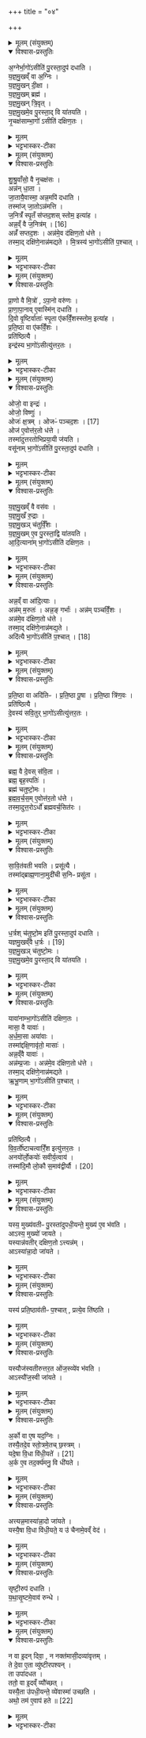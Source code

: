+++
title = "०४"

+++


<details><summary>मूलम् (संयुक्तम्)</summary>

अ॒ग्नेर्भा॒गो॑ऽसीति॑ पु॒रस्ता॒दुप॑ दधाति यज्ञमु॒खव्ँवा अ॒ग्निर्य॑ज्ञमु॒खन्दी॒क्षा य॑ज्ञमु॒खम्ब्रह्म॑ यज्ञमु॒खन्त्रि॒वृद्य॑ज्ञमु॒खमे॒व पु॒रस्ता॒द्वि या॑तयति नृ॒चक्ष॑साम्भा॒गो॑ऽसीति॑ दक्षिण॒तश्...
</details>

<details open><summary>विश्वास-प्रस्तुतिः</summary>

अ॒ग्नेर्भा॒गो॑ऽसीति॑ पु॒रस्ता॒दुप॑ दधाति ।  
य॒ज्ञ॒मु॒खव्ँ वा अ॒ग्निः ।  
य॒ज्ञ॒मु॒खन् दी॒क्षा ।  
य॒ज्ञ॒मु॒खम् ब्रह्म॑ ।  
य॒ज्ञ॒मु॒खन् त्रि॒वृत् ।  
य॒ज्ञ॒मु॒खमे॒व पु॒रस्ता॒द् वि या॑तयति ।   
नृ॒चक्ष॑साम्भा॒गो॑ ऽसीति॑ दक्षिण॒तः ।  
</details>

<details><summary>मूलम्</summary>

अ॒ग्नेर्भा॒गो॑ऽसीति॑ पु॒रस्ता॒दुप॑ दधाति ।  
य॒ज्ञ॒मु॒खव्ँ वा अ॒ग्निः ।  
य॒ज्ञ॒मु॒खन् दी॒क्षा ।  
य॒ज्ञ॒मु॒खम् ब्रह्म॑ ।  
य॒ज्ञ॒मु॒खन् त्रि॒वृत् ।  
य॒ज्ञ॒मु॒खमे॒व पु॒रस्ता॒द् वि या॑तयति ।   
नृ॒चक्ष॑साम्भा॒गो॑ ऽसीति॑ दक्षिण॒तः ।  
</details>

<details><summary>भट्टभास्कर-टीका</summary>

1अग्नेर्भागोसीत्यादि ॥ अग्निदीक्षामन्त्रः । त्रिवृतां यज्ञमुखत्वं आरम्भभावित्वात् । यज्ञमुखमेवेत्यादि । गतम् ॥
</details>

<details><summary>मूलम् (संयुक्तम्)</summary>

शु॑श्रु॒वाँसो॒ वै नृ॒चक्ष॒सोऽन्न॑न्धा॒ता जा॒तायै॒वास्मा॒ अन्न॒मपि॑ दधाति॒ तस्मा॑ज्जा॒तोऽन्न॑मत्ति ज॒नित्रँ॑ स्पृ॒तँ स॑प्तद॒शस्स्तोम॒ इत्या॒हान्न॒व्ँवै ज॒नित्र॑म् [16]  
अन्नँ॑ सप्तद॒शोऽन्न॑मे॒व द॑क्षिण॒तो ध॑त्ते॒ तस्मा॒द्दक्षि॑णे॒नान्न॑मद्यते मि॒त्रस्य॑ भा॒गो॑ऽसीति॑ प॒श्चात्
</details>

<details open><summary>विश्वास-प्रस्तुतिः</summary>

शु॒श्रु॒वाँसो॒ वै नृ॒चक्ष॑सः ।  
अन्न॑न् धा॒ता ।  
जा॒तायै॒वास्मा॒ अन्न॒मपि॑ दधाति ।   
तस्मा॑ज् जा॒तोऽन्न॑मत्ति ।  
ज॒नित्रँ॑ स्पृ॒तँ स॑प्तद॒शस् स्तोम॒ इत्या॑ह ।  
अन्न॒व्ँ वै ज॒नित्र॑म् । [16]  
अन्नँ॑ सप्तद॒शः । अन्न॑मे॒व द॑क्षिण॒तो ध॑त्ते ।  
तस्मा॒द् दक्षि॑णे॒नान्न॑मद्यते ।
मि॒त्रस्य॑ भा॒गो॑ऽसीति॑ प॒श्चात् ।  
</details>

<details><summary>मूलम्</summary>

शु॒श्रु॒वाँसो॒ वै नृ॒चक्ष॑सः ।  
अन्न॑न् धा॒ता ।  
जा॒तायै॒वास्मा॒ अन्न॒मपि॑ दधाति ।   
तस्मा॑ज् जा॒तोऽन्न॑मत्ति ।  
ज॒नित्रँ॑ स्पृ॒तँ स॑प्तद॒शस् स्तोम॒ इत्या॑ह ।  
अन्न॒व्ँ वै ज॒नित्र॑म् । [16]  
अन्नँ॑ सप्तद॒शः । अन्न॑मे॒व द॑क्षिण॒तो ध॑त्ते ।  
तस्मा॒द् दक्षि॑णे॒नान्न॑मद्यते ।
मि॒त्रस्य॑ भा॒गो॑ऽसीति॑ प॒श्चात् ।  
</details>

<details><summary>भट्टभास्कर-टीका</summary>

2शुश्रुवांस इति ॥ श्रुताध्ययनसम्पन्नाः शश्रुवांसः । ते चान्नवन्तः अन्नं धाता धारकत्वात् । जातायैव जन्मकाल एव जातमात्र एव अन्नजन्महेतुः सप्तदशोऽन्नस्य साधनम् ॥
</details>

<details><summary>मूलम् (संयुक्तम्)</summary>

प्रा॒णो वै मि॒त्रो॑ऽपा॒नो वरु॑णᳶ प्राणापा॒नावे॒वास्मि॑न्दधाति दि॒वो वृ॒ष्टिर्वाताः॑ स्पृ॒ता ए॑कविँ॒शस्स्तोम॒ इत्या॑ह प्रति॒ष्ठा वा ए॑कविँ॒शᳶ प्रति॑ष्ठित्या॒ इन्द्र॑स्य भा॒गो॑ऽसीत्यु॑त्तर॒त...
</details>

<details open><summary>विश्वास-प्रस्तुतिः</summary>

प्रा॒णो वै मि॒त्रो॑ , ऽपा॒नो वरु॑णः ।  
प्रा॒णा॒पा॒नाव् ए॒वास्मि॑न् दधाति ।  
दि॒वो वृ॒ष्टिर्वाताः॑ स्पृ॒ता ए॑कविँ॒शस्स्तोम॒ इत्या॑ह ।  
प्र॒ति॒ष्ठा वा ए॑कविँ॒शः ।  
प्रति॑ष्ठित्यै ।  
इन्द्र॑स्य भा॒गो॑ऽसीत्यु॑त्तर॒तः ।  
</details>

<details><summary>मूलम्</summary>

प्रा॒णो वै मि॒त्रो॑ , ऽपा॒नो वरु॑णः ।  
प्रा॒णा॒पा॒नाव् ए॒वास्मि॑न् दधाति ।  
दि॒वो वृ॒ष्टिर्वाताः॑ स्पृ॒ता ए॑कविँ॒शस्स्तोम॒ इत्या॑ह ।  
प्र॒ति॒ष्ठा वा ए॑कविँ॒शः ।  
प्रति॑ष्ठित्यै ।  
इन्द्र॑स्य भा॒गो॑ऽसीत्यु॑त्तर॒तः ।  
</details>

<details><summary>भट्टभास्कर-टीका</summary>

3प्राणो वा इत्यादि ॥ गतम् ॥ +++( सम्पादकटिप्पनी - विस्तृतं व्याख्यानमन्यत्र मृग्यम् । )+++
</details>

<details><summary>मूलम् (संयुक्तम्)</summary>

ओजो॒ वा इन्द्र॒ ओजो॒ विष्णु॒रोजः॑ क्ष॒त्रमोजᳶ॑ पञ्चद॒शः [17]  
ओज॑ ए॒वोत्त॑र॒तो ध॑त्ते॒ तस्मा॑दुत्तरतोभिप्रया॒यी ज॑यति॒ वसू॑नाम्भा॒गो॑ऽसीति॑ पु॒रस्ता॒दुप॑ दधाति
</details>

<details open><summary>विश्वास-प्रस्तुतिः</summary>

ओजो॒ वा इन्द्रः॑ ।  
ओजो॒ विष्णुः॑ ।  
ओजः॑ क्ष॒त्रम् । ओजᳶ॑ पञ्चद॒शः । [17]  
ओज॑ ए॒वोत्त॑र॒तो ध॑त्ते ।  
तस्मा॑दुत्तरतोभिप्रया॒यी ज॑यति ।  
वसू॑नाम् भा॒गो॑ऽसीति॑ पु॒रस्ता॒दुप॑ दधाति ।  
</details>

<details><summary>मूलम्</summary>

ओजो॒ वा इन्द्रः॑ ।  
ओजो॒ विष्णुः॑ ।  
ओजः॑ क्ष॒त्रम् । ओजᳶ॑ पञ्चद॒शः । [17]  
ओज॑ ए॒वोत्त॑र॒तो ध॑त्ते ।  
तस्मा॑दुत्तरतोभिप्रया॒यी ज॑यति ।  
वसू॑नाम् भा॒गो॑ऽसीति॑ पु॒रस्ता॒दुप॑ दधाति ।  
</details>

<details><summary>भट्टभास्कर-टीका</summary>

4ब्रह्मेन्द्रविष्णुक्षत्रपञ्चदशा ओजोबलहेतवः । गतमन्यत् ॥
</details>

<details><summary>मूलम् (संयुक्तम्)</summary>

यज्ञमु॒खव्ँवै वस॑वो यज्ञमु॒खँ रु॒द्रा य॑ज्ञमु॒खञ्च॑तुर्विँ॒शो य॑ज्ञमु॒खमे॒व पु॒रस्ता॒द्वि या॑तयत्यादि॒त्याना॑म्भा॒गो॑ऽसीति॑ दक्षिण॒तो
</details>

<details open><summary>विश्वास-प्रस्तुतिः</summary>

य॒ज्ञ॒मु॒खव्ँ वै वस॑वः ।  
य॒ज्ञ॒मु॒खँ रु॒द्राः ।  
य॒ज्ञ॒मु॒खञ् च॑तुर्विँ॒शः ।   
य॒ज्ञ॒मु॒खम् ए॒व पु॒रस्ता॒द्वि या॑तयति ।  
आ॒दि॒त्याना॑म् भा॒गो॑ऽसीति॑ दक्षिण॒तः ।  
</details>

<details><summary>मूलम्</summary>

य॒ज्ञ॒मु॒खव्ँ वै वस॑वः ।  
य॒ज्ञ॒मु॒खँ रु॒द्राः ।  
य॒ज्ञ॒मु॒खञ् च॑तुर्विँ॒शः ।   
य॒ज्ञ॒मु॒खम् ए॒व पु॒रस्ता॒द्वि या॑तयति ।  
आ॒दि॒त्याना॑म् भा॒गो॑ऽसीति॑ दक्षिण॒तः ।  
</details>

<details><summary>भट्टभास्कर-टीका</summary>

5वसुरुद्रचतुर्विंशानां यज्ञमुखत्वं प्रधानसाधनत्वात् मुख्यत्वात् ॥
</details>

<details><summary>मूलम् (संयुक्तम्)</summary>

ऽन्न॒व्ँवा आ॑दि॒त्या अन्न॑म्म॒रुतोऽन्न॒ङ्गर्भा॒ अन्न॑म्पञ्चविँ॒शोऽन्न॑मे॒व द॑क्षिण॒तो ध॑त्ते॒ तस्मा॒द्दक्षि॑णे॒नान्न॑मद्य॒तेऽदि॑त्यै भा॒गः [18]  
अ॒सीति॑ प॒श्चात्
</details>

<details open><summary>विश्वास-प्रस्तुतिः</summary>

अन्न॒व्ँ वा आ॑दि॒त्याः ।  
अन्न॑म् म॒रुतः॑ । अन्न॒ङ् गर्भाः॑ । अन्न॑म् पञ्चविँ॒शः ।  
अन्न॑मे॒व द॑क्षिण॒तो ध॑त्ते ।  
तस्मा॒द् दक्षि॑णे॒नान्न॑मद्य॒ते ।  
अदि॑त्यै भा॒गो॑ऽसीति॑ प॒श्चात् । [18]  
</details>

<details><summary>मूलम्</summary>

अन्न॒व्ँ वा आ॑दि॒त्याः ।  
अन्न॑म् म॒रुतः॑ । अन्न॒ङ् गर्भाः॑ । अन्न॑म् पञ्चविँ॒शः ।  
अन्न॑मे॒व द॑क्षिण॒तो ध॑त्ते ।  
तस्मा॒द् दक्षि॑णे॒नान्न॑मद्य॒ते ।  
अदि॑त्यै भा॒गो॑ऽसीति॑ प॒श्चात् । [18]  
</details>

<details><summary>भट्टभास्कर-टीका</summary>

6आदित्यमरुत्पञ्चविंशानां यज्ञद्वारेणन्नसाधनत्वं गर्भा अप्यन्न-
साधकाः ॥
</details>

<details><summary>मूलम् (संयुक्तम्)</summary>

प्र॑ति॒ष्ठा वा अदि॑तिᳶ प्रति॒ष्ठा पू॒षा प्र॑ति॒ष्ठा त्रि॑ण॒वᳶ प्रति॑ष्ठित्यै दे॒वस्य॑ सवि॒तुर्भा॒गो॑ऽसीत्यु॑त्तर॒तो...
</details>

<details open><summary>विश्वास-प्रस्तुतिः</summary>

प्र॒ति॒ष्ठा वा अदि॑तिᳶ । प्र॒ति॒ष्ठा पू॒षा । प्र॒ति॒ष्ठा त्रि॑ण॒वः ।  
प्रति॑ष्ठित्यै ।  
दे॒वस्य॑ सवि॒तुर् भा॒गो॑ऽसीत्यु॑त्तर॒तः ।  
</details>

<details><summary>मूलम्</summary>

प्र॒ति॒ष्ठा वा अदि॑तिᳶ । प्र॒ति॒ष्ठा पू॒षा । प्र॒ति॒ष्ठा त्रि॑ण॒वः ।  
प्रति॑ष्ठित्यै ।  
दे॒वस्य॑ सवि॒तुर् भा॒गो॑ऽसीत्यु॑त्तर॒तः ।  
</details>

<details><summary>भट्टभास्कर-टीका</summary>

7अदितिपूषत्रिणवाश्च यज्ञद्वारेण प्रतिष्ठाहेतवः ॥
</details>

<details><summary>मूलम् (संयुक्तम्)</summary>

ब्रह्म॒ वै दे॒वस्स॑वि॒ता ब्रह्म॒ बृह॒स्पति॒र्ब्रह्म॑ चतुष्टो॒मो ब्र॑ह्मवर्च॒समे॒वोत्त॑र॒तो ध॑त्ते॒ तस्मा॒दुत्त॒रोऽर्धो॑ ब्रह्मवर्च॒सित॑रस्...
</details>

<details open><summary>विश्वास-प्रस्तुतिः</summary>

ब्रह्म॒ वै दे॒वस् स॑वि॒ता ।  
ब्रह्म॒ बृह॒स्पतिः॑ ।  
ब्रह्म॑ चतुष्टो॒मः ।  
ब्र॒ह्म॒व॒र्च॒स॒म् ए॒वोत्त॑र॒तो ध॑त्ते ।  
तस्मा॒दुत्त॒रोऽर्धो॑ ब्रह्मवर्च॒सित॑रः ।  
</details>

<details><summary>मूलम्</summary>

ब्रह्म॒ वै दे॒वस् स॑वि॒ता ।  
ब्रह्म॒ बृह॒स्पतिः॑ ।  
ब्रह्म॑ चतुष्टो॒मः ।  
ब्र॒ह्म॒व॒र्च॒स॒म् ए॒वोत्त॑र॒तो ध॑त्ते ।  
तस्मा॒दुत्त॒रोऽर्धो॑ ब्रह्मवर्च॒सित॑रः ।  
</details>

<details><summary>भट्टभास्कर-टीका</summary>

8सवितृबृहस्पतिचतुष्टोमानां बृहत्वाद्ब्रह्मत्वम् । ब्रह्मवर्चसितरः
प्रवृद्धसम्भाव्यफलत्वादुज्ज्वलतर इतरस्मात् ॥
</details>

<details><summary>मूलम् (संयुक्तम्)</summary>

सावि॒त्रव॑ती भवति॒ प्रसू॑त्यै॒ तस्मा॑द्ब्राह्म॒णाना॒मुदी॑ची स॒निᳶ प्रसू॑ता
</details>

<details open><summary>विश्वास-प्रस्तुतिः</summary>

सा॒वि॒त॑वती भवति । प्रसू॑त्यै ।  
तस्मा॑द्ब्राह्म॒णाना॒मुदी॑ची स॒निᳶ प्रसू॑ता ।  
</details>

<details><summary>मूलम्</summary>

सा॒वि॒त॑वती भवति । प्रसू॑त्यै ।  
तस्मा॑द्ब्राह्म॒णाना॒मुदी॑ची स॒निᳶ प्रसू॑ता ।  
</details>

<details><summary>भट्टभास्कर-टीका</summary>

9सावित्रवतीति ॥ सावित्रेणानेन मन्त्रेण तद्वती । तस्माद्ब्राह्मणानामुत्तरस्यां दिशि सनिर्याच्ञा तया प्रशस्ततया । 'अनिगन्तोञ्चतौ' इति उदीचीशब्दे गतेः प्रकृतिस्वरत्वम् । प्रसूतेत्यत्र 'गतिरनन्तरः' इति ॥
</details>

<details><summary>मूलम् (संयुक्तम्)</summary>

ध॒र्त्रश्च॑तुष्टो॒म इति॑ पु॒रस्ता॒दुप॑ दधाति यज्ञमु॒खव्ँवै ध॒र्त्रः [19]  
य॒ज्ञ॒मु॒खञ्च॑तुष्टो॒मो य॑ज्ञमु॒खमे॒व पु॒रस्ता॒द्वि या॑तयति॒
</details>

<details open><summary>विश्वास-प्रस्तुतिः</summary>

ध॒र्त्रश् च॑तुष्टो॒म इति॑ पु॒रस्ता॒दुप॑ दधाति ।  
यज्ञमु॒खव्ँवै ध॒र्त्रः । [19]  
य॒ज्ञ॒मु॒खञ् च॑तुष्टो॒मः ।  
य॒ज्ञ॒मु॒खमे॒व पु॒रस्ता॒द् वि या॑तयति ।  
</details>

<details><summary>मूलम्</summary>

ध॒र्त्रश् च॑तुष्टो॒म इति॑ पु॒रस्ता॒दुप॑ दधाति ।  
यज्ञमु॒खव्ँवै ध॒र्त्रः । [19]  
य॒ज्ञ॒मु॒खञ् च॑तुष्टो॒मः ।  
य॒ज्ञ॒मु॒खमे॒व पु॒रस्ता॒द् वि या॑तयति ।  
</details>

<details><summary>भट्टभास्कर-टीका</summary>

10धर्त्रः धारयिता अग्निष्टोमः स यज्ञानां मुखं चतुष्टोमो वा समष्टिस्तोत्रीयः स्तोमः । तस्य यज्ञमुखत्वं यज्ञमुखभूतत्रिवृदात्मकत्वात् । चत्वारः स्तोमाः परिमाणमस्येति आभिर्यज्ञसाध्यत्वम् । पूर्ववत् 'द्विगोः' इति लुकि, 'स्तोमे डविधिः' इति डः ॥
</details>

<details><summary>मूलम् (संयुक्तम्)</summary>

यावा॑नाम्भा॒गो॑ऽसीति॑ दक्षिण॒तो मासा॒ वै यावा॑ अर्धमा॒सा अया॑वा॒स्तस्मा॑द्दक्षि॒णावृ॑तो॒ मासा॒ अन्न॒व्ँवै यावा॒ अन्न॑म्प्र॒जा अन्न॑मे॒व द॑क्षिण॒तो ध॑त्ते॒ तस्मा॒द्दक्षि॑णे॒नान्न॑मद्यत ऋभू॒णाम्भा॒गो॑ऽसीति॑ प॒श्चात्
</details>

<details open><summary>विश्वास-प्रस्तुतिः</summary>

यावा॑नाम्भा॒गो॑ऽसीति॑ दक्षिण॒तः ।   
मासा॒ वै यावाः॑ ।  
अ॒र्ध॒मा॒सा अया॑वाः ।  
तस्मा॑द्दक्षि॒णावृ॑तो॒ मासाः॑ ।  
अन्न॒व्ँवै यावाः॑ ।  
अन्न॑म्प्र॒जाः । अन्न॑मे॒व द॑क्षिण॒तो ध॑त्ते ।  
तस्मा॒द् दक्षि॑णे॒नान्न॑मद्यते ।  
ऋ॒भू॒णाम् भा॒गो॑ऽसीति॑ प॒श्चात् ।  
</details>

<details><summary>मूलम्</summary>

यावा॑नाम्भा॒गो॑ऽसीति॑ दक्षिण॒तः ।   
मासा॒ वै यावाः॑ ।  
अ॒र्ध॒मा॒सा अया॑वाः ।  
तस्मा॑द्दक्षि॒णावृ॑तो॒ मासाः॑ ।  
अन्न॒व्ँवै यावाः॑ ।  
अन्न॑म्प्र॒जाः । अन्न॑मे॒व द॑क्षिण॒तो ध॑त्ते ।  
तस्मा॒द् दक्षि॑णे॒नान्न॑मद्यते ।  
ऋ॒भू॒णाम् भा॒गो॑ऽसीति॑ प॒श्चात् ।  
</details>

<details><summary>भट्टभास्कर-टीका</summary>

11यावानामिति ॥ यावा यानशीलवान् । यातेरौणादिको वप्रत्ययः । नञिवयुक्तन्यायेन यावसदृशा अर्धमासा अयावा आगन्तारः तमनुगन्तारश्चेत्यर्थः । दक्षिणावृत इति व्याख्यातम् । अन्नस्य हेतवो यावा अयावाश्च प्रजाश्चान्नहेतुकाः ॥
</details>

<details><summary>मूलम् (संयुक्तम्)</summary>

प्रति॑ष्ठित्यै विव॒र्तो॑ऽष्टाचत्वारिँ॒श इत्यु॑त्तर॒तो॑ऽनयो॑र्लो॒कयोः॑ सवीर्य॒त्वाय॒ तस्मा॑दि॒मौ लो॒कौ स॒माव॑द्वीर्यौ [20]  
</details>

<details open><summary>विश्वास-प्रस्तुतिः</summary>

प्रति॑ष्ठित्यै ।  
वि॒व॒र्तो॑ष्टाचत्वारिँ॒श इत्यु॑त्तर॒तः ।  
अनयो॑र्लो॒कयोः॑ सवीर्य॒त्वाय॑ ।  
तस्मा॑दि॒मौ लो॒कौ स॒माव॑द्वीर्यौ । [20]  
</details>

<details><summary>मूलम्</summary>

प्रति॑ष्ठित्यै ।  
वि॒व॒र्तो॑ष्टाचत्वारिँ॒श इत्यु॑त्तर॒तः ।  
अनयो॑र्लो॒कयोः॑ सवीर्य॒त्वाय॑ ।  
तस्मा॑दि॒मौ लो॒कौ स॒माव॑द्वीर्यौ । [20]  
</details>

<details><summary>भट्टभास्कर-टीका</summary>

12प्रतिष्ठित्या इति ॥ प्राधान्यात् । सवीर्यत्वाय समानवीर्यत्वाय । इदमपि श्रुतिप्रामाण्यादेव । समावद्वीर्यौ समवीर्यौ । 'समादावतुप्' इति आवतुप्प्रत्ययः ॥
</details>

<details><summary>मूलम् (संयुक्तम्)</summary>

यस्य॒ मुख्य॑वतीᳶ पु॒रस्ता॑दुपधी॒यन्ते॒ मुख्य॑ ए॒व भ॑व॒त्यास्य॒ मुख्यो॑ जायते॒ यस्यान्न॑वतीर्दक्षिण॒तोऽत्त्यन्न॒मास्या॑न्ना॒दो जा॑यते॒
</details>

<details open><summary>विश्वास-प्रस्तुतिः</summary>

यस्य॒ मुख्य॑वतीᳶ पु॒रस्ता॑दुपधी॒यन्ते॒ मुख्य॑ ए॒व भ॑वति ।  
आऽस्य॒ मुख्यो॑ जायते ।  
यस्यान्न॑वतीर् दक्षिण॒तो ऽत्त्यन्न॑म् ।  
आऽस्या॑न्ना॒दो जा॑यते ।  
</details>

<details><summary>मूलम्</summary>

यस्य॒ मुख्य॑वतीᳶ पु॒रस्ता॑दुपधी॒यन्ते॒ मुख्य॑ ए॒व भ॑वति ।  
आऽस्य॒ मुख्यो॑ जायते ।  
यस्यान्न॑वतीर् दक्षिण॒तो ऽत्त्यन्न॑म् ।  
आऽस्या॑न्ना॒दो जा॑यते ।  
</details>

<details><summary>भट्टभास्कर-टीका</summary>

13यस्येत्यादि ॥ मुखशब्देन या स्तुतिः तद्वत्यः पुरस्तादिष्टका उपधीयन्ते सप्त । अयं मुख्यो भवति । आजायते चास्य मुख्यः पुत्रः अन्नादः अन्नादनवान् । तेन सहासावन्नमत्ति । आजायते चास्यान्नादः पुत्रः ॥
</details>

<details><summary>मूलम् (संयुक्तम्)</summary>

यस्य॑ प्रति॒ष्ठाव॑तीᳶ प॒श्चात्प्रत्ये॒व ति॑ष्ठति॒
</details>

<details open><summary>विश्वास-प्रस्तुतिः</summary>

यस्य॑ प्रति॒ष्ठाव॑तीᳶ प॒श्चात् , प्रत्ये॒व ति॑ष्ठति ।  
</details>

<details><summary>मूलम्</summary>

यस्य॑ प्रति॒ष्ठाव॑तीᳶ प॒श्चात् , प्रत्ये॒व ति॑ष्ठति ।  
</details>

<details><summary>भट्टभास्कर-टीका</summary>

14प्रतिष्ठावतीः प्रतिस्थितिमत्यः सप्त । प्रतितिष्ठत्येवायम् ॥
</details>

<details><summary>मूलम् (संयुक्तम्)</summary>

यस्यौज॑स्वतीरुत्तर॒त ओ॑ज॒स्व्ये॑व भ॑व॒त्यास्यौ॑ज॒स्वी जा॑यते॒
</details>

<details open><summary>विश्वास-प्रस्तुतिः</summary>

यस्यौज॑स्वतीरुत्तर॒त ओ॑ज॒स्व्ये॑व भ॑वति ।  
आऽस्यौ॑ज॒स्वी जा॑यते ।  
</details>

<details><summary>मूलम्</summary>

यस्यौज॑स्वतीरुत्तर॒त ओ॑ज॒स्व्ये॑व भ॑वति ।  
आऽस्यौ॑ज॒स्वी जा॑यते ।  
</details>

<details><summary>भट्टभास्कर-टीका</summary>

15यस्यौजस्वतीरिति ॥ वलार्थवादवत्यः सप्त । अयमोजस्वी भवति । आजायते चास्य ओनस्वी पुत्रः ॥
</details>

<details><summary>मूलम् (संयुक्तम्)</summary>

ऽर्को वा ए॒ष यद॒ग्निस्तस्यै॒तदे॒व स्तो॒त्रमे॒तच्छ॒स्त्रय्ँयदे॒षा वि॒धा [21]  
वि॒धी॒यते॒ऽर्क ए॒व तद॒र्क्य॑मनु॒ वि धी॑य॒ते
</details>

<details open><summary>विश्वास-प्रस्तुतिः</summary>

अ॒र्को वा ए॒ष यद॒ग्निः ।   
तस्यै॒तदे॒व स्तो॒त्रमे॒तच् छ॒स्त्रम् ।  
यदे॒षा वि॒धा वि॑धी॒यते॑ । [21]  
अ॒र्क ए॒व तद॒र्क्य॑मनु॒ वि धी॑यते ।  
</details>

<details><summary>मूलम्</summary>

अ॒र्को वा ए॒ष यद॒ग्निः ।   
तस्यै॒तदे॒व स्तो॒त्रमे॒तच् छ॒स्त्रम् ।  
यदे॒षा वि॒धा वि॑धी॒यते॑ । [21]  
अ॒र्क ए॒व तद॒र्क्य॑मनु॒ वि धी॑यते ।  
</details>

<details><summary>भट्टभास्कर-टीका</summary>

16अर्क इति ॥ अर्चनीयो योऽग्निः स्तोत्रैः स्तोतव्यः शस्त्रैश्च शंसितव्यः तस्यास्य एतदेव स्तोत्रं एतदेव शस्त्रं यदेषा विधा विधीयते यथोक्तमुख्यवत्याद्युपधानप्रकारः क्रियते । तदेतमर्क्यं अर्चनीयं अनु अग्निमुद्दिश्य तस्यार्के अर्चनार्थं एषा विधा विधीयते । 'चजोः कुधिण्यतोः' इति कुत्वम्, उभयत्र ॥
</details>

<details><summary>मूलम् (संयुक्तम्)</summary>

ऽत्त्यन्न॒मास्या॑न्ना॒दो जा॑यते॒ यस्यै॒षा वि॒धा वि॑धी॒यते॒ य उ॑ चैनामे॒वव्ँवेद॒
</details>

<details open><summary>विश्वास-प्रस्तुतिः</summary>

अत्त्यन्न॒मास्या॑न्ना॒दो जा॑यते ।   
यस्यै॒षा वि॒धा वि॑धी॒यते॒ य उ॑ चैनामे॒वव्ँ वेद॑ ।  
</details>

<details><summary>मूलम्</summary>

अत्त्यन्न॒मास्या॑न्ना॒दो जा॑यते ।   
यस्यै॒षा वि॒धा वि॑धी॒यते॒ य उ॑ चैनामे॒वव्ँ वेद॑ ।  
</details>

<details><summary>भट्टभास्कर-टीका</summary>

17अथास्या विधायाः फलमाह - अत्तीत्यादि ॥ यस्य यजमानस्यैषा विधा विधीयते । यश्चाप्येनां विधां उपधानविधां वेदेति ॥
</details>

<details><summary>मूलम् (संयुक्तम्)</summary>

सृष्टी॒रुप॑ दधाति यथासृ॒ष्टमे॒वाव॑ रुन्द्धे॒
</details>

<details open><summary>विश्वास-प्रस्तुतिः</summary>

सृष्टी॒रुप॑ दधाति ।  
य॒था॒सृ॒ष्टमे॒वाव॑ रुन्धे ।  
</details>

<details><summary>मूलम्</summary>

सृष्टी॒रुप॑ दधाति ।  
य॒था॒सृ॒ष्टमे॒वाव॑ रुन्धे ।  
</details>

<details><summary>भट्टभास्कर-टीका</summary>

18सृष्टीरिति ॥ 'एकयाऽस्तुवत' इत्याद्याः सप्तदश । चतस्रो दक्षिणेंस उपदधाति । अथ तिस्रः । अथ चतस्रो दक्षिणादंसात् दक्षिणां श्रोणिं अभ्यायातयति । यथा सृष्टमिति । यथा वै मन्त्रेषु सृष्टिमत्तया सृष्टं प्रजादिकं तदेव फलं अवरुन्धे ॥
</details>

<details><summary>मूलम् (संयुक्तम्)</summary>

न वा इ॒दन्दिवा॒ न नक्त॑मासी॒दव्या॑वृत्त॒न्ते दे॒वा ए॒ता व्यु॑ष्टीरपश्य॒न्ता उपा॑दधत॒ ततो॒ वा इ॒दव्व्ँयौ॑च्छ॒द्यस्यै॒ता उ॑पधी॒यन्ते॒ व्ये॑वास्मा॑ उच्छ॒त्यथो॒ तम॑ ए॒वाप॑ हते ॥ [22]  
</details>

<details open><summary>विश्वास-प्रस्तुतिः</summary>

न वा इ॒दन् दिवा॒ , न नक्त॑मासी॒दव्या॑वृत्तम् ।  
ते दे॒वा ए॒ता व्यु॑ष्टीरपश्यन् ।  
ता उपा॑दधत ।  
ततो॒ वा इ॒दव्ँ व्यौ॑च्छत् ।  
यस्यै॒ता उ॑पधी॒यन्ते॒ व्ये॑वास्मा॑ उच्छति ।  
अथो॒ तम॑ ए॒वाप॑ हते ॥ [22]  
</details>

<details><summary>मूलम्</summary>

न वा इ॒दन् दिवा॒ , न नक्त॑मासी॒दव्या॑वृत्तम् ।  
ते दे॒वा ए॒ता व्यु॑ष्टीरपश्यन् ।  
ता उपा॑दधत ।  
ततो॒ वा इ॒दव्ँ व्यौ॑च्छत् ।  
यस्यै॒ता उ॑पधी॒यन्ते॒ व्ये॑वास्मा॑ उच्छति ।  
अथो॒ तम॑ ए॒वाप॑ हते ॥ [22]  
</details>

<details><summary>भट्टभास्कर-टीका</summary>

19न वा इत्यादि ॥ व्युष्टीनां विधिः । इदं सर्वं अव्यावृत्तं अविभक्तरूपमेवासीत् । न वै तदनीं दिवाऽऽसीत्, न च नक्तमासीत्, एकरूपमन्धतमसमिवाभवत् । देवानामस्तित्वात् तेषां व्यामोहमात्रमिदं, न विश्वविलय इत्येके । देवात्मानोपि विश्वविलये विद्यन्ते नित्यत्वादित्यन्ये । ते देवा इत्यादि । 'इयमेव सा या' इत्यादयो व्युष्टयः पञ्चदश, तिस्रः तिस्रो दिक्षु तिस्रो मध्ये व्युष्टिभिश्चितिरवाप्यते । व्यौच्छदिति । अपहततमस्कं विभातमासीत् । उच्छी विवासे । व्येवास्मा इति । सर्वदा अस्य विभात मेव भवति । व्यावृत्तमेव सर्वं भासते । अथो अपि च तमस्सदृशं एतं सर्वं पापं हन्त्येव । व्यत्ययेनात्मनेपदम् ॥

इति पञ्चमे तृतीये चतुर्थोनुवाकः  
</details>
